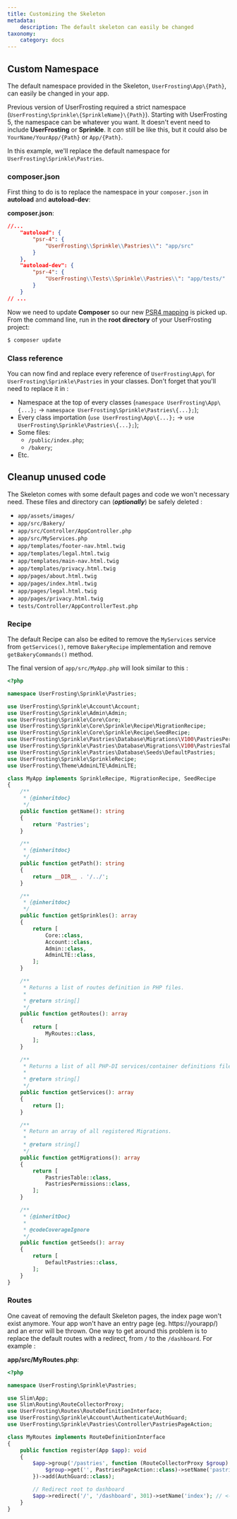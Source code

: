 ```yaml
---
title: Customizing the Skeleton
metadata:
    description: The default skeleton can easily be changed
taxonomy:
    category: docs
---
```


## Custom Namespace

The default namespace provided in the Skeleton, `UserFrosting\App\{Path}`, can easily be changed in your app. 

Previous version of UserFrosting required a strict namespace (`UserFrosting\Sprinkle\{SprinkleName}\{Path}`). Starting with UserFrosting 5, the namespace can be whatever you want. It doesn't event need to include **UserFrosting** or **Sprinkle**. It *can* still be like this, but it could also be `YourName/YourApp/{Path}` or `App/{Path}`.

In this example, we'll replace the default namespace for `UserFrosting\Sprinkle\Pastries`.

### composer.json

First thing to do is to replace the namespace in your `composer.json` in **autoload** and **autoload-dev**: 

**composer.json**:
```json
//...
    "autoload": {
        "psr-4": {
            "UserFrosting\\Sprinkle\\Pastries\\": "app/src"
        }
    },
    "autoload-dev": {
        "psr-4": {
            "UserFrosting\\Tests\\Sprinkle\\Pastries\\": "app/tests/"
        }
    }
// ...
```

Now we need to update **Composer** so our new [PSR4 mapping](http://www.php-fig.org/psr/psr-4/#3-examples) is picked up. From the command line, run in the **root directory** of your UserFrosting project: 

```bash
$ composer update
```

### Class reference

You can now find and replace every reference of `UserFrosting\App\` for `UserFrosting\Sprinkle\Pastries` in your classes. Don't forget that you'll need to replace it in : 

- Namespace at the top of every classes (`namespace UserFrosting\App\{...};` -> `namespace UserFrosting\Sprinkle\Pastries\{...};`);
- Every class importation (`use UserFrosting\App\{...};` -> `use UserFrosting\Sprinkle\Pastries\{...};`);
- Some files:
  - `/public/index.php`;
  - `/bakery`;
- Etc.

## Cleanup unused code

The Skeleton comes with some default pages and code we won't necessary need. These files and directory can (***optionally***) be safely deleted :

- `app/assets/images/`
- `app/src/Bakery/`
- `app/src/Controller/AppController.php`
- `app/src/MyServices.php`
- `app/templates/footer-nav.html.twig`
- `app/templates/legal.html.twig`
- `app/templates/main-nav.html.twig`
- `app/templates/privacy.html.twig`
- `app/pages/about.html.twig`
- `app/pages/index.html.twig`
- `app/pages/legal.html.twig`
- `app/pages/privacy.html.twig`
- `tests/Controller/AppControllerTest.php`

### Recipe

The default Recipe can also be edited to remove the `MyServices` service from `getServices()`, remove `BakeryRecipe` implementation and remove `getBakeryCommands()` method.

The final version of `app/src/MyApp.php` will look similar to this :
```php
<?php

namespace UserFrosting\Sprinkle\Pastries;

use UserFrosting\Sprinkle\Account\Account;
use UserFrosting\Sprinkle\Admin\Admin;
use UserFrosting\Sprinkle\Core\Core;
use UserFrosting\Sprinkle\Core\Sprinkle\Recipe\MigrationRecipe;
use UserFrosting\Sprinkle\Core\Sprinkle\Recipe\SeedRecipe;
use UserFrosting\Sprinkle\Pastries\Database\Migrations\V100\PastriesPermissions;
use UserFrosting\Sprinkle\Pastries\Database\Migrations\V100\PastriesTable;
use UserFrosting\Sprinkle\Pastries\Database\Seeds\DefaultPastries;
use UserFrosting\Sprinkle\SprinkleRecipe;
use UserFrosting\Theme\AdminLTE\AdminLTE;

class MyApp implements SprinkleRecipe, MigrationRecipe, SeedRecipe
{
    /**
     * {@inheritdoc}
     */
    public function getName(): string
    {
        return 'Pastries';
    }

    /**
     * {@inheritdoc}
     */
    public function getPath(): string
    {
        return __DIR__ . '/../';
    }

    /**
     * {@inheritdoc}
     */
    public function getSprinkles(): array
    {
        return [
            Core::class,
            Account::class,
            Admin::class,
            AdminLTE::class,
        ];
    }

    /**
     * Returns a list of routes definition in PHP files.
     *
     * @return string[]
     */
    public function getRoutes(): array
    {
        return [
            MyRoutes::class,
        ];
    }

    /**
     * Returns a list of all PHP-DI services/container definitions files.
     *
     * @return string[]
     */
    public function getServices(): array
    {
        return [];
    }

    /**
     * Return an array of all registered Migrations.
     *
     * @return string[]
     */
    public function getMigrations(): array
    {
        return [
            PastriesTable::class,
            PastriesPermissions::class,
        ];
    }

    /**
     * {@inheritDoc}
     *
     * @codeCoverageIgnore
     */
    public function getSeeds(): array
    {
        return [
            DefaultPastries::class,
        ];
    }
}
```

### Routes
One caveat of removing the default Skeleton pages, the index page won't exist anymore. Your app won't have an entry page (eg. https://yourapp/) and an error will be thrown. One way to get around this problem is to replace the default routes with a redirect, from `/` to the `/dashboard`. For example : 

**app/src/MyRoutes.php**:
```php
<?php

namespace UserFrosting\Sprinkle\Pastries;

use Slim\App;
use Slim\Routing\RouteCollectorProxy;
use UserFrosting\Routes\RouteDefinitionInterface;
use UserFrosting\Sprinkle\Account\Authenticate\AuthGuard;
use UserFrosting\Sprinkle\Pastries\Controller\PastriesPageAction;

class MyRoutes implements RouteDefinitionInterface
{
    public function register(App $app): void
    {
        $app->group('/pastries', function (RouteCollectorProxy $group) {
            $group->get('', PastriesPageAction::class)->setName('pastries');
        })->add(AuthGuard::class);

        // Redirect root to dashboard
        $app->redirect('/', '/dashboard', 301)->setName('index'); // <-- Add this
    }
}
```
